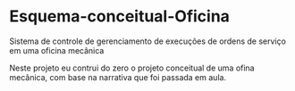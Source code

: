 # Esquema-conceitual-Oficina
Sistema de controle de gerenciamento de execuções de ordens de serviço em uma oficina mecânica

Neste projeto eu contrui do zero o projeto conceitual de uma ofina mecânica, com base na narrativa que foi passada em aula.
